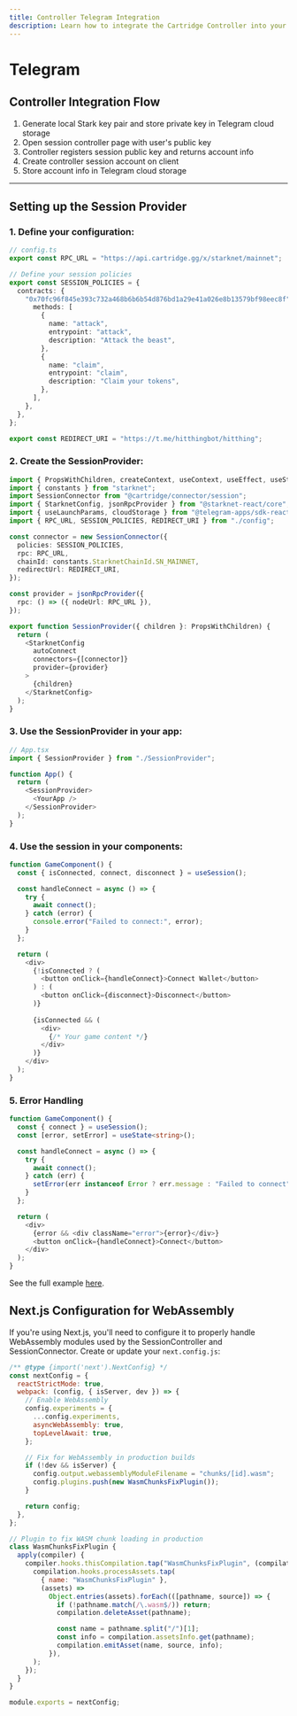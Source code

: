 ```yaml
---
title: Controller Telegram Integration
description: Learn how to integrate the Cartridge Controller into your Telegram Mini App, including setup, configuration, and usage examples.
---
```


# Telegram

## Controller Integration Flow

1.  Generate local Stark key pair and store private key in Telegram cloud storage
2.  Open session controller page with user's public key
3.  Controller registers session public key and returns account info
4.  Create controller session account on client
5.  Store account info in Telegram cloud storage

* * *

## Setting up the Session Provider

### 1. Define your configuration:

```typescript
// config.ts
export const RPC_URL = "https://api.cartridge.gg/x/starknet/mainnet";

// Define your session policies
export const SESSION_POLICIES = {
  contracts: {
    "0x70fc96f845e393c732a468b6b6b54d876bd1a29e41a026e8b13579bf98eec8f": {
      methods: [
        {
          name: "attack",
          entrypoint: "attack",
          description: "Attack the beast",
        },
        {
          name: "claim",
          entrypoint: "claim",
          description: "Claim your tokens",
        },
      ],
    },
  },
};

export const REDIRECT_URI = "https://t.me/hitthingbot/hitthing";
```

### 2. Create the SessionProvider:

```typescript
import { PropsWithChildren, createContext, useContext, useEffect, useState } from "react";
import { constants } from "starknet";
import SessionConnector from "@cartridge/connector/session";
import { StarknetConfig, jsonRpcProvider } from "@starknet-react/core";
import { useLaunchParams, cloudStorage } from "@telegram-apps/sdk-react";
import { RPC_URL, SESSION_POLICIES, REDIRECT_URI } from "./config";

const connector = new SessionConnector({
  policies: SESSION_POLICIES,
  rpc: RPC_URL,
  chainId: constants.StarknetChainId.SN_MAINNET,
  redirectUrl: REDIRECT_URI,
});

const provider = jsonRpcProvider({
  rpc: () => ({ nodeUrl: RPC_URL }),
});

export function SessionProvider({ children }: PropsWithChildren) {
  return (
    <StarknetConfig
      autoConnect
      connectors={[connector]}
      provider={provider}
    >
      {children}
    </StarknetConfig>
  );
}
```

### 3. Use the SessionProvider in your app:

```typescript
// App.tsx
import { SessionProvider } from "./SessionProvider";

function App() {
  return (
    <SessionProvider>
      <YourApp />
    </SessionProvider>
  );
}
```

### 4. Use the session in your components:

```typescript
function GameComponent() {
  const { isConnected, connect, disconnect } = useSession();

  const handleConnect = async () => {
    try {
      await connect();
    } catch (error) {
      console.error("Failed to connect:", error);
    }
  };

  return (
    <div>
      {!isConnected ? (
        <button onClick={handleConnect}>Connect Wallet</button>
      ) : (
        <button onClick={disconnect}>Disconnect</button>
      )}
      
      {isConnected && (
        <div>
          {/* Your game content */}
        </div>
      )}
    </div>
  );
}
```

### 5. Error Handling

```typescript
function GameComponent() {
  const { connect } = useSession();
  const [error, setError] = useState<string>();

  const handleConnect = async () => {
    try {
      await connect();
    } catch (err) {
      setError(err instanceof Error ? err.message : "Failed to connect");
    }
  };

  return (
    <div>
      {error && <div className="error">{error}</div>}
      <button onClick={handleConnect}>Connect</button>
    </div>
  );
}
```

See the full example [here](https://github.com/cartridge-gg/beast-slayers).

## Next.js Configuration for WebAssembly

If you're using Next.js, you'll need to configure it to properly handle WebAssembly modules used by the SessionController and SessionConnector. Create or update your `next.config.js`:

```javascript
/** @type {import('next').NextConfig} */
const nextConfig = {
  reactStrictMode: true,
  webpack: (config, { isServer, dev }) => {
    // Enable WebAssembly
    config.experiments = {
      ...config.experiments,
      asyncWebAssembly: true,
      topLevelAwait: true,
    };

    // Fix for WebAssembly in production builds
    if (!dev && isServer) {
      config.output.webassemblyModuleFilename = "chunks/[id].wasm";
      config.plugins.push(new WasmChunksFixPlugin());
    }

    return config;
  },
};

// Plugin to fix WASM chunk loading in production
class WasmChunksFixPlugin {
  apply(compiler) {
    compiler.hooks.thisCompilation.tap("WasmChunksFixPlugin", (compilation) => {
      compilation.hooks.processAssets.tap(
        { name: "WasmChunksFixPlugin" },
        (assets) =>
          Object.entries(assets).forEach(([pathname, source]) => {
            if (!pathname.match(/\.wasm$/)) return;
            compilation.deleteAsset(pathname);

            const name = pathname.split("/")[1];
            const info = compilation.assetsInfo.get(pathname);
            compilation.emitAsset(name, source, info);
          }),
      );
    });
  }
}

module.exports = nextConfig;
```

